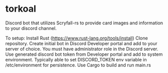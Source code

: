 # torkoal
Discord bot that utilizes Scryfall-rs to provide card images and information to your discord channel.


To setup:
Install Rust (https://www.rust-lang.org/tools/install)
Clone repository.
Create initial bot in Discord Developer portal and add to your server of choice. You must have administrator role in the Discord server.
Use generated discord bot token from Developer portal and add to system environment. Typically able to set DISCORD_TOKEN env variable in /etc/environment for persistence. 
Use Cargo to build and run main.rs


